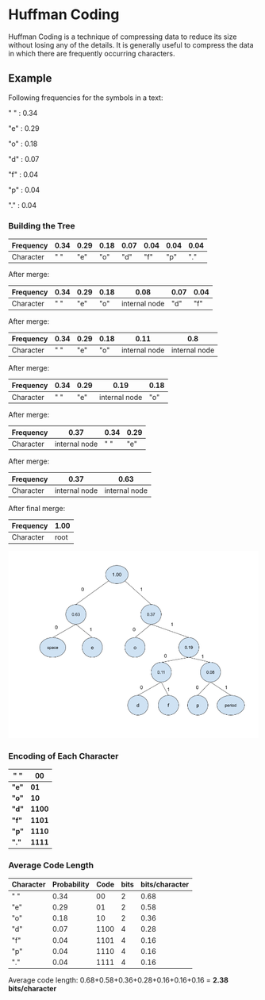 # Huffman Coding

Huffman Coding is a technique of compressing data to reduce its size without losing any of the details. It is generally useful to compress the data in which there are frequently occurring characters.



## Example

 Following frequencies for the symbols in a text:

" " : 0.34 

"e" : 0.29 

"o" : 0.18 

"d" : 0.07 

"f" : 0.04 

"p" : 0.04 

"." : 0.04 



### Building the Tree

| Frequency | 0.34 | 0.29 | 0.18 | 0.07 | 0.04 | 0.04 | 0.04 |
| --------- | ---- | ---- | ---- | ---- | ---- | ---- | ---- |
| Character | " "  | "e"  | "o"  | "d"  | "f"  | "p"  | "."  |

After merge:

| Frequency | 0.34 | 0.29 | 0.18 | 0.08          | 0.07 | 0.04 |
| --------- | ---- | ---- | ---- | ------------- | ---- | ---- |
| Character | " "  | "e"  | "o"  | internal node | "d"  | "f"  |

After merge:

| Frequency | 0.34 | 0.29 | 0.18 | 0.11          | 0.8           |
| --------- | ---- | ---- | ---- | ------------- | ------------- |
| Character | " "  | "e"  | "o"  | internal node | internal node |

After merge:

| Frequency | 0.34 | 0.29 | 0.19          | 0.18 |
| --------- | ---- | ---- | ------------- | ---- |
| Character | " "  | "e"  | internal node | "o"  |

After merge:

| Frequency | 0.37          | 0.34 | 0.29 |
| --------- | ------------- | ---- | ---- |
| Character | internal node | " "  | "e"  |

After merge:

| Frequency | 0.37          | 0.63          |
| --------- | ------------- | ------------- |
| Character | internal node | internal node |

After final merge:

| Frequency | 1.00 |
| --------- | ---- |
| Character | root |

![Huffman Tree](https://github.com/AK-Vitae/Java-Practice/blob/master/src/datastructures/trees/huffman/Huffman%20Tree.png)

### Encoding of Each Character

| "  "    | 00       |
| ------- | -------- |
| **"e"** | **01**   |
| **"o"** | **10**   |
| **"d"** | **1100** |
| **"f"** | **1101** |
| **"p"** | **1110** |
| **"."** | **1111** |



### Average Code Length

| Character | Probability | Code | bits | bits/character |
| --------- | ----------- | ---- | ---- | -------------- |
| "  "      | 0.34        | 00   | 2    | 0.68           |
| "e"       | 0.29        | 01   | 2    | 0.58           |
| "o"       | 0.18        | 10   | 2    | 0.36           |
| "d"       | 0.07        | 1100 | 4    | 0.28           |
| "f"       | 0.04        | 1101 | 4    | 0.16           |
| "p"       | 0.04        | 1110 | 4    | 0.16           |
| "."       | 0.04        | 1111 | 4    | 0.16           |

Average code length: 0.68+0.58+0.36+0.28+0.16+0.16+0.16 = **2.38 bits/character**